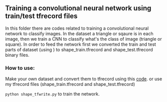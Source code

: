 
## Training a convolutional neural network using train/test tfrecord files

In this folder there are codes related to training a convolutional neural network to classify images. In the dataset a triangle or sqaure is in each image, then we train a CNN to classify what's the class of image (triangle or square). In order to feed the network first we converted the train and test parts of dataset (using ) to shape_train.tfrecord and shape_test.tfrecord binary files.

### How to use:

Make your own dataset and convert them to tfrecord using this [code](https://github.com/shelhamer/fcn.berkeleyvision.org). or use my tfrecord files (shape_train.tfrecord and shape_test.tfrecord)

`python shape_tfwrite.py` to train the network.
